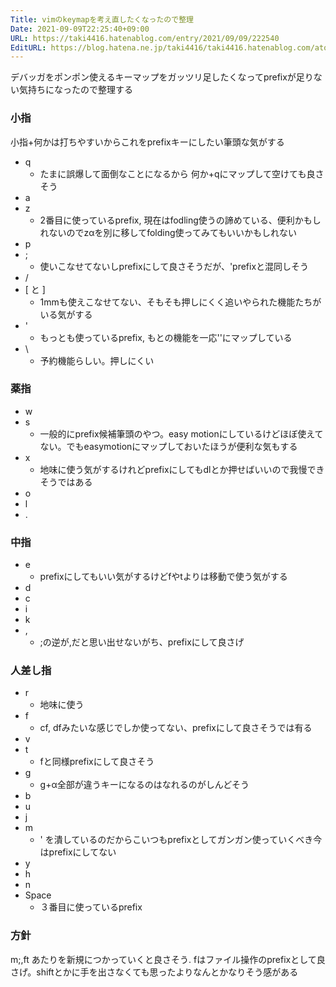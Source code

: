 ```yaml
---
Title: vimのkeymapを考え直したくなったので整理
Date: 2021-09-09T22:25:40+09:00
URL: https://taki4416.hatenablog.com/entry/2021/09/09/222540
EditURL: https://blog.hatena.ne.jp/taki4416/taki4416.hatenablog.com/atom/entry/13574176438009933057
---
```


デバッガをポンポン使えるキーマップをガッツリ足したくなってprefixが足りない気持ちになったので整理する

### 小指

小指+何かは打ちやすいからこれをprefixキーにしたい筆頭な気がする

- q
  - たまに誤爆して面倒なことになるから 何か+qにマップして空けても良さそう
- a
- z
  - 2番目に使っているprefix, 現在はfodling使うの諦めている、便利かもしれないのでzαを別に移してfolding使ってみてもいいかもしれない
- p
- ;
  - 使いこなせてないしprefixにして良さそうだが、'prefixと混同しそう
- /
- [ と ]
  - 1mmも使えこなせてない、そもそも押しにくく追いやられた機能たちがいる気がする
- '
  - もっとも使っているprefix, もとの機能を一応''にマップしている
- \
  - 予約機能らしい。押しにくい

### 薬指

- w
- s
  - 一般的にprefix候補筆頭のやつ。easy motionにしているけどほぼ使えてない。でもeasymotionにマップしておいたほうが便利な気もする
- x
  - 地味に使う気がするけれどprefixにしてもdlとか押せばいいので我慢できそうではある
- o
- l
- .

### 中指

- e
  - prefixにしてもいい気がするけどfやtよりは移動で使う気がする
- d
- c
- i
- k
- ,
  - ;の逆が,だと思い出せないがち、prefixにして良さげ

### 人差し指

- r
  - 地味に使う
- f
  - cf, dfみたいな感じでしか使ってない、prefixにして良さそうでは有る
- v
- t
  - fと同様prefixにして良さそう
- g
  - g+α全部が違うキーになるのはなれるのがしんどそう
- b
- u
- j
- m
  - ' を潰しているのだからこいつもprefixとしてガンガン使っていくべき今はprefixにしてない
- y
- h
- n
- Space
  - ３番目に使っているprefix

### 方針

m;,ft あたりを新規につかっていくと良さそう. fはファイル操作のprefixとして良さげ。shiftとかに手を出さなくても思ったよりなんとかなりそう感がある
